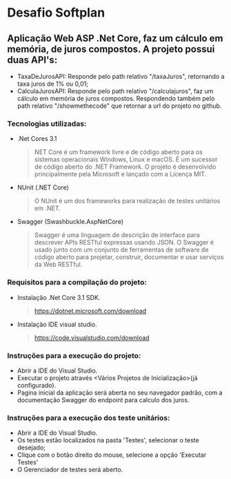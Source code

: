 # Desafio Softplan 
## Aplicação Web ASP .Net Core, faz um cálculo em memória, de juros compostos. A projeto possui duas API's:
- TaxaDeJurosAPI: Responde pelo path relativo "/taxaJuros", retornando a taxa juros de 1% ou 0,01;
- CalculaJurosAPI: Responde pelo path relativo "/calculajuros", faz um cálculo em memória de juros compostos. Respondendo também pelo path relativo "/showmethecode" que retornar a url do projeto no github.
 
### Tecnologias utilizadas:
- .Net Cores 3.1
    > NET Core é um framework livre e de código aberto para os sistemas operacionais Windows, Linux e macOS. É um sucessor de código aberto do .NET Framework. O projeto é desenvolvido principalmente pela Microsoft e lançado com a Licença MIT.
- NUnit (.NET Core)
    > O NUnit é um dos frameworks para realização de testes unitários em .NET.
- Swagger (Swashbuckle.AspNetCore)
    > Swagger é uma linguagem de descrição de interface para descrever APIs RESTful expressas usando JSON. O Swagger é usado junto com um conjunto de ferramentas de software de código aberto para projetar, construir, documentar e usar serviços da Web RESTful.

### Requisitos para a compilação do projeto:
- Instalação .Net Core 3.1 SDK.
    > https://dotnet.microsoft.com/download 
- Instalação IDE visual studio.
    > https://code.visualstudio.com/download

### Instruções para a execução do projeto:
- Abrir a IDE do Visual Studio.
- Executar o projeto através <Vários Projetos de Inicialização>(já configurado).
- Pagina inicial da aplicação será aberta no seu navegador padrão, com a documentação Swagger do endpoint para calculo dos juros.

### Instruções para a execução dos teste unitários:
- Abrir a IDE do Visual Studio.
- Os testes estão localizados na pasta 'Testes', selecionar o teste desejado;
- Clique com o botão direito do mouse, selecione a opção 'Executar Testes'
- O Gerenciador de testes será aberto.
